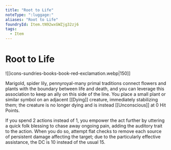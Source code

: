 ```yaml
---
title: "Root to Life"
noteType: ":luggage:"
aliases: "Root to Life"
foundryId: Item.tN92wxGWZjg32zj6
tags:
  - Item
---
```


# Root to Life
![[icons-sundries-books-book-red-exclamation.webp|150]]

Marigold, spider lily, pennyroyal-many primal traditions connect flowers and plants with the boundary between life and death, and you can leverage this association to keep an ally on this side of the line. You place a small plant or similar symbol on an adjacent [[Dying]] creature, immediately stabilizing them; the creature is no longer dying and is instead [[Unconscious]] at 0 Hit Points.

If you spend 2 actions instead of 1, you empower the act further by uttering a quick folk blessing to chase away ongoing pain, adding the auditory trait to the action. When you do so, attempt flat checks to remove each source of persistent damage affecting the target; due to the particularly effective assistance, the DC is 10 instead of the usual 15.
